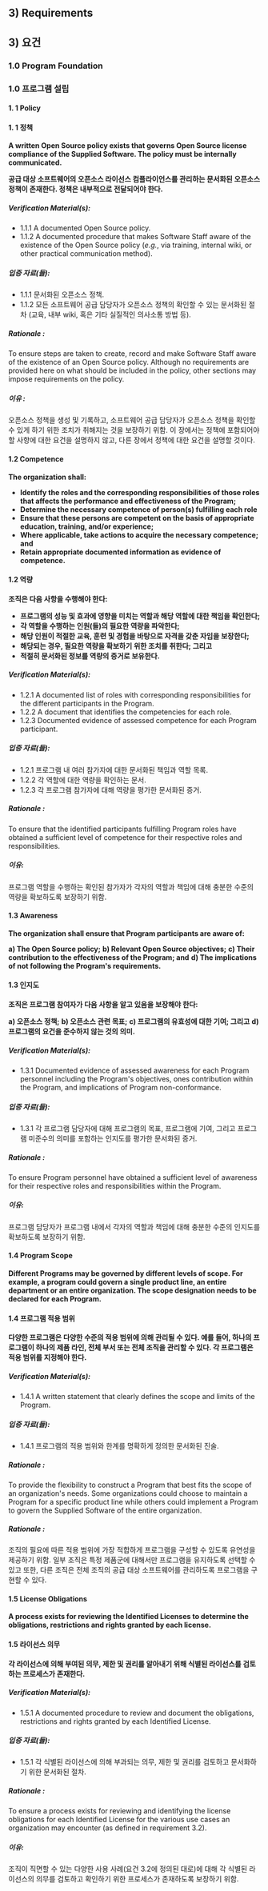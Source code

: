 
## 3) Requirements
## 3) 요건

### 1.0 Program Foundation
### 1.0 프로그램 설립

####  1. 1 Policy
####  1. 1 정책

**A written Open Source policy exists that governs Open Source license compliance of the Supplied Software. The policy must be internally communicated.**

**공급 대상 소프트웨어의 오픈소스 라이선스 컴플라이언스를 관리하는 문서화된 오픈소스 정책이 존재한다. 정책은 내부적으로 전달되어야 한다.**

##### Verification Material(s):

- 1.1.1 A documented Open Source policy.
- 1.1.2 A documented procedure that makes Software Staff aware of the existence of the Open Source policy (_e.g._, via training, internal wiki, or other practical communication method).

##### 입증 자료(들):

- 1.1.1 문서화된 오픈소스 정책.
- 1.1.2 모든 소프트웨어 공급 담당자가 오픈소스 정책의 확인할 수 있는 문서화된 절차 (교육, 내부 wiki, 혹은 기타 실질적인 의사소통 방법 등).

##### Rationale :
To ensure steps are taken to create, record and make Software Staff aware of the existence of an Open Source policy. Although no requirements are provided here on what should be included in the policy, other sections may impose requirements on the policy.

##### 이유 :
오픈소스 정책을 생성 및 기록하고, 소프트웨어 공급 담당자가 오픈소스 정책을 확인할 수 있게 하기 위한 조치가 취해지는 것을 보장하기 위함. 이 장에서는 정책에 포함되어야 할 사항에 대한 요건을 설명하지 않고, 다른 장에서 정책에 대한 요건을 설명할 것이다.

#### 1.2 Competence

**The organization shall:**

- **Identify the roles and the corresponding responsibilities of those roles that affects the performance and effectiveness of the Program;**
- **Determine the necessary competence of person(s) fulfilling each role**
- **Ensure that these persons are competent on the basis of appropriate education, training, and/or experience;**
- **Where applicable, take actions to acquire the necessary competence; and**
- **Retain appropriate documented information as evidence of competence.**

#### 1.2 역량

**조직은 다음 사항을 수행해야 한다:**

- **프로그램의 성능 및 효과에 영향을 미치는 역할과 해당 역할에 대한 책임을 확인한다;**
- **각 역할을 수행하는 인원(들)의 필요한 역량을 파악한다;**
- **해당 인원이 적절한 교육, 훈련 및 경험을 바탕으로 자격을 갖춘 자임을 보장한다;**
- **해당되는 경우, 필요한 역량을 확보하기 위한 조치를 취한다; 그리고**
- **적절히 문서화된 정보를 역량의 증거로 보유한다.**


##### Verification Material(s):

- 1.2.1 A documented list of roles with corresponding responsibilities for the different participants in the Program.
- 1.2.2 A document that identifies the competencies for each role.
- 1.2.3 Documented evidence of assessed competence for each Program participant.

##### 입증 자료(들):

- 1.2.1 프로그램 내 여러 참가자에 대한 문서화된 책임과 역할 목록.
- 1.2.2 각 역할에 대한 역량을 확인하는 문서.
- 1.2.3 각 프로그램 참가자에 대해 역량을 평가한 문서화된 증거.

##### Rationale :
To ensure that the identified participants fulfilling Program roles have obtained a sufficient level of competence for their respective roles and responsibilities.

##### 이유:
프로그램 역할을 수행하는 확인된 참가자가 각자의 역할과 책임에 대해 충분한 수준의 역량을 확보하도록 보장하기 위함.


#### 1.3         Awareness

**The organization shall ensure that Program participants are aware of:**

**a) The Open Source policy;**
**b) Relevant Open Source objectives;**
**c) Their contribution to the effectiveness of the Program; and**
**d) The implications of not following the Program&#39;s requirements.**

#### 1.3         인지도

**조직은 프로그램 참여자가 다음 사항을 알고 있음을 보장해야 한다:**

**a) 오픈소스 정책;**
**b) 오픈소스 관련 목표;**
**c) 프로그램의 유효성에 대한 기여; 그리고**
**d) 프로그램의 요건을 준수하지 않는 것의 의미.**

##### Verification Material(s):

- 1.3.1 Documented evidence of assessed awareness for each Program personnel including the Program&#39;s objectives, ones contribution within the Program, and implications of Program non-conformance.

##### 입증 자료(들):

- 1.3.1 각 프로그램 담당자에 대해 프로그램의 목표, 프로그램에 기여, 그리고 프로그램 미준수의 의미를 포함하는 인지도를 평가한 문서화된 증거.

##### Rationale :
To ensure Program personnel have obtained a sufficient level of awareness for their respective roles and responsibilities within the Program.

##### 이유:
프로그램 담당자가 프로그램 내에서 각자의 역할과 책임에 대해 충분한 수준의 인지도를 확보하도록 보장하기 위함.


#### 1.4        Program Scope

**Different Programs may be governed by different levels of scope. For example, a program could govern a single product line, an entire department or an entire organization. The scope designation needs to be declared for each Program.**

#### 1.4        프로그램 적용 범위

**다양한 프로그램은 다양한 수준의 적용 범위에 의해 관리될 수 있다. 예를 들어, 하나의 프로그램이 하나의 제품 라인, 전체 부서 또는 전체 조직을 관리할 수 있다. 각 프로그램은 적용 범위를 지정해야 한다.**

##### Verification Material(s):

- 1.4.1 A written statement that clearly defines the scope and limits of the Program.

##### 입증 자료(들):

- 1.4.1 프로그램의 적용 범위와 한계를 명확하게 정의한 문서화된 진술.

##### Rationale :
To provide the flexibility to construct a Program that best fits the scope of an organization&#39;s needs. Some organizations could choose to maintain a Program for a specific product line while others could implement a Program to govern the Supplied Software of the entire organization.

##### Rationale :
조직의 필요에 따른 적용 범위에 가장 적합하게 프로그램을 구성할 수 있도록 유연성을 제공하기 위함. 일부 조직은 특정 제품군에 대해서만 프로그램을 유지하도록 선택할 수 있고 또한, 다른 조직은 전체 조직의 공급 대상 소프트웨어를 관리하도록 프로그램을 구현할 수 있다.

#### 1.5        License Obligations

**A process exists for reviewing the Identified Licenses to determine the obligations, restrictions and rights granted by each license.**

#### 1.5        라이선스 의무

**각 라이선스에 의해 부여된 의무, 제한 및 권리를 알아내기 위해 식별된 라이선스를 검토하는 프로세스가 존재한다.**

##### Verification Material(s):

- 1.5.1 A documented procedure to review and document the obligations, restrictions and rights granted by each Identified License.

##### 입증 자료(들):

- 1.5.1 각 식별된 라이선스에 의해 부과되는 의무, 제한 및 권리를 검토하고 문서화하기 위한 문서화된 절차.

##### Rationale :

To ensure a process exists for reviewing and identifying the license obligations for each Identified License for the various use cases an organization may encounter (as defined in requirement 3.2).

##### 이유:

조직이 직면할 수 있는 다양한 사용 사례(요건 3.2에 정의된 대로)에 대해 각 식별된 라이선스의 의무를 검토하고 확인하기 위한 프로세스가 존재하도록 보장하기 위함.
